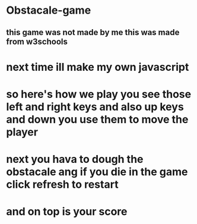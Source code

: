 # Obstacale-game

## this game was not made by me this was made from w3schools
# next time ill make my own javascript

# so here's how we play you see those left and right keys and also up keys and down you use them to move the player
# next you hava to dough the obstacale ang if you die in the game click refresh to restart
# and on top is your score
